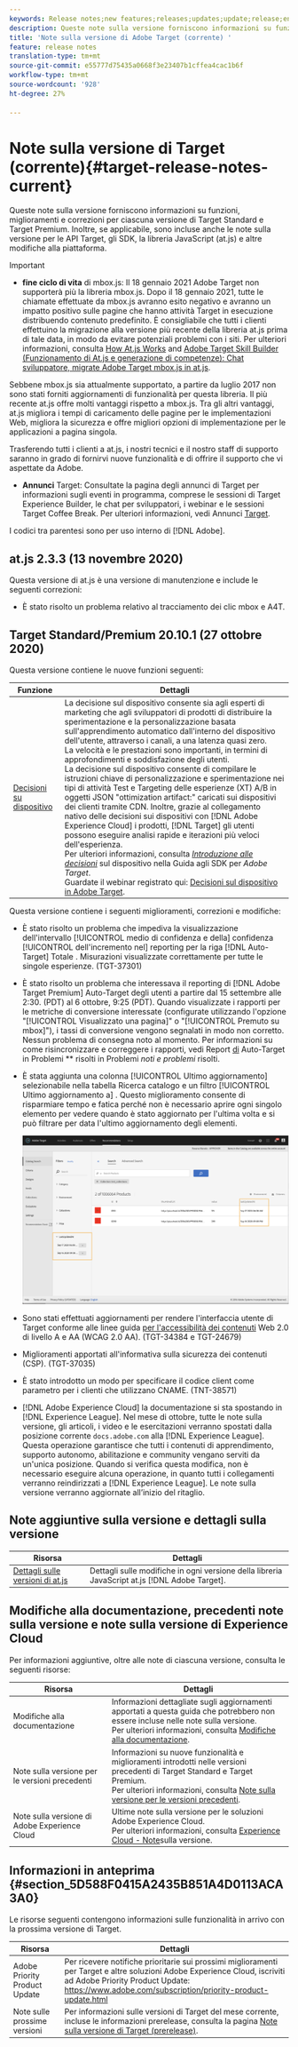 ```yaml
---
keywords: Release notes;new features;releases;updates;update;release;enhancement;enhancements;fixes;bug fixes;updates
description: Queste note sulla versione forniscono informazioni su funzioni, miglioramenti, correzioni e problemi noti per ciascuna versione di Adobe Target Standard e Target Premium.
title: 'Note sulla versione di Adobe Target (corrente) '
feature: release notes
translation-type: tm+mt
source-git-commit: e55777d75435a0668f3e23407b1cffea4cac1b6f
workflow-type: tm+mt
source-wordcount: '928'
ht-degree: 27%

---
```



# Note sulla versione di Target (corrente){#target-release-notes-current}

Queste note sulla versione forniscono informazioni su funzioni, miglioramenti e correzioni per ciascuna versione di Target Standard e Target Premium. Inoltre, se applicabile, sono incluse anche le note sulla versione per le API Target, gli SDK, la libreria JavaScript (at.js) e altre modifiche alla piattaforma.

>[!IMPORTANT]
>
>* **fine ciclo di vita** di mbox.js: Il 18 gennaio 2021  Adobe Target non supporterà più la libreria mbox.js. Dopo il 18 gennaio 2021, tutte le chiamate effettuate da mbox.js avranno esito negativo e avranno un impatto positivo sulle pagine che hanno attività Target in esecuzione distribuendo contenuto predefinito. È consigliabile che tutti i clienti effettuino la migrazione alla versione più recente della libreria at.js prima di tale data, in modo da evitare potenziali problemi con i siti. Per ulteriori informazioni, consulta [How At.js Works](/help/c-implementing-target/c-implementing-target-for-client-side-web/c-how-atjs-works/how-atjs-works.md) and [Adobe Target Skill Builder (Funzionamento di At.js e generazione di competenze): Chat sviluppatore, migrate  Adobe Target mbox.js in at.js](https://seminars.adobeconnect.com/ptdo6mfo6qn6/?proto=true).
   >
   >   
   Sebbene mbox.js sia attualmente supportato, a partire da luglio 2017 non sono stati forniti aggiornamenti di funzionalità per questa libreria. Il più recente at.js offre molti vantaggi rispetto a mbox.js. Tra gli altri vantaggi, at.js migliora i tempi di caricamento delle pagine per le implementazioni Web, migliora la sicurezza e offre migliori opzioni di implementazione per le applicazioni a pagina singola.
   >
   >   
   Trasferendo tutti i clienti a at.js, i nostri tecnici e il nostro staff di supporto saranno in grado di fornirvi nuove funzionalità e di offrire il supporto che vi aspettate da  Adobe.
   >
   >
* **Annunci** Target: Consultate la pagina degli annunci di Target per informazioni sugli eventi in programma, comprese le sessioni di Target Experience Builder, le chat per sviluppatori, i webinar e le sessioni Target Coffee Break. Per ulteriori informazioni, vedi Annunci [Target](/help/r-release-notes/target-announcements.md).


I codici tra parentesi sono per uso interno di [!DNL Adobe].

## at.js 2.3.3 (13 novembre 2020)

Questa versione di at.js è una versione di manutenzione e include le seguenti correzioni:

* È stato risolto un problema relativo al tracciamento dei clic mbox e A4T.

## Target Standard/Premium 20.10.1 (27 ottobre 2020)

Questa versione contiene le nuove funzioni seguenti:

| Funzione | Dettagli |
| --- | --- |
| [Decisioni su dispositivo](https://adobetarget-sdks.gitbook.io/docs/on-device-decisioning/introduction-to-on-device-decisioning) | La decisione sul dispositivo consente sia agli esperti di marketing che agli sviluppatori di prodotti di distribuire la sperimentazione e la personalizzazione basata sull&#39;apprendimento automatico dall&#39;interno del dispositivo dell&#39;utente, attraverso i canali, a una latenza quasi zero.<br>La velocità e le prestazioni sono importanti, in termini di approfondimenti e soddisfazione degli utenti.<br>La decisione sul dispositivo consente di compilare le istruzioni chiave di personalizzazione e sperimentazione nei tipi di attività Test e Targeting delle esperienze (XT) A/B in oggetti JSON &quot;ottimization artifact:&quot; caricati sui dispositivi dei clienti tramite CDN. Inoltre, grazie al collegamento nativo delle decisioni sui dispositivi con [!DNL Adobe Experience Cloud] i prodotti, [!DNL Target] gli utenti possono eseguire analisi rapide e iterazioni più veloci dell&#39;esperienza.<br>Per ulteriori informazioni, consulta *[Introduzione alle decisioni](https://adobetarget-sdks.gitbook.io/docs/on-device-decisioning/introduction-to-on-device-decisioning)* sul dispositivo nella Guida agli SDK per *Adobe Target*.<br>Guardate il webinar registrato qui: [Decisioni sul dispositivo in  Adobe Target](https://video.tv.adobe.com/v/328148?quality=12&autoplay=true&learn=on&captions=ita). |

Questa versione contiene i seguenti miglioramenti, correzioni e modifiche:

* È stato risolto un problema che impediva la visualizzazione dell&#39;intervallo [!UICONTROL medio di confidenza e della] confidenza [!UICONTROL dell&#39;incremento nel] reporting per la riga [!DNL Auto-Target] Totale  . Misurazioni visualizzate correttamente per tutte le singole esperienze. (TGT-37301)
* È stato risolto un problema che interessava il reporting di [!DNL Adobe Target Premium] Auto-Target  degli utenti a partire dal 15 settembre alle 2:30. (PDT) al 6 ottobre, 9:25 (PDT). Quando visualizzate i rapporti per le metriche di conversione interessate (configurate utilizzando l&#39;opzione &quot;[!UICONTROL Visualizzato una pagina]&quot; o &quot;[!UICONTROL Premuto su mbox]&quot;), i tassi di conversione vengono segnalati in modo non corretto. Nessun problema di consegna noto al momento. Per informazioni su come risincronizzare e correggere i rapporti, vedi Report [di](/help/r-release-notes/known-issues-resolved-issues.md#at-metrics) Auto-Target in Problemi ** risolti in Problemi *noti e problemi* risolti.
* È stata aggiunta una colonna [!UICONTROL Ultimo aggiornamento] selezionabile nella tabella Ricerca  catalogo e un filtro [!UICONTROL Ultimo aggiornamento a] . Questo miglioramento consente di risparmiare tempo e fatica perché non è necessario aprire ogni singolo elemento per vedere quando è stato aggiornato per l&#39;ultima volta e si può filtrare per data l&#39;ultimo aggiornamento degli elementi.

   ![Ultimo aggiornamento a colonna e illustrazione filtro](/help/r-release-notes/assets/column-and-filter.png)

* Sono stati effettuati aggiornamenti per rendere l&#39;interfaccia utente di Target conforme alle linee guida [per l&#39;accessibilità dei contenuti](https://www.w3.org/WAI/standards-guidelines/wcag/) Web 2.0 di livello A e AA (WCAG 2.0 AA). (TGT-34384 e TGT-24679)
* Miglioramenti apportati all&#39;informativa sulla sicurezza dei contenuti (CSP). (TGT-37035)
* È stato introdotto un modo per specificare il codice client come parametro per i clienti che utilizzano CNAME. (TNT-38571)
* [!DNL Adobe Experience Cloud] la documentazione si sta spostando in [!DNL Experience League]. Nel mese di ottobre, tutte le note sulla versione, gli articoli, i video e le esercitazioni verranno spostati dalla posizione corrente `docs.adobe.com` alla [!DNL Experience League]. Questa operazione garantisce che tutti i contenuti di apprendimento, supporto autonomo, abilitazione e community vengano serviti da un&#39;unica posizione. Quando si verifica questa modifica, non è necessario eseguire alcuna operazione, in quanto tutti i collegamenti verranno reindirizzati a [!DNL Experience League]. Le note sulla versione verranno aggiornate all’inizio del ritaglio.

## Note aggiuntive sulla versione e dettagli sulla versione

| Risorsa | Dettagli |
|--- |--- |
| [Dettagli sulle versioni di at.js](/help/c-implementing-target/c-implementing-target-for-client-side-web/target-atjs-versions.md) | Dettagli sulle modifiche in ogni versione della libreria JavaScript at.js [!DNL Adobe Target]. |

## Modifiche alla documentazione, precedenti note sulla versione e note sulla versione di Experience Cloud

Per informazioni aggiuntive, oltre alle note di ciascuna versione, consulta le seguenti risorse:

| Risorsa | Dettagli |
|--- |--- |
| Modifiche alla documentazione | Informazioni dettagliate sugli aggiornamenti apportati a questa guida che potrebbero non essere incluse nelle note sulla versione.<br>Per ulteriori informazioni, consulta [Modifiche alla documentazione](/help/r-release-notes/doc-change.md#reference_366123CF00994BACBBF9BBDF2C4D840C). |
| Note sulla versione per le versioni precedenti | Informazioni su nuove funzionalità e miglioramenti introdotti nelle versioni precedenti di Target Standard e Target Premium.<br>Per ulteriori informazioni, consulta [Note sulla versione per le versioni precedenti](/help/r-release-notes/release-notes-for-previous-releases.md). |
| Note sulla versione di Adobe Experience Cloud | Ultime note sulla versione per le soluzioni Adobe Experience Cloud.<br>Per ulteriori informazioni, consulta [Experience Cloud - Note](https://experienceleague.adobe.com/docs/release-notes/experience-cloud/current.html)sulla versione. |

## Informazioni in anteprima {#section_5D588F0415A2435B851A4D0113ACA3A0}

Le risorse seguenti contengono informazioni sulle funzionalità in arrivo con la prossima versione di Target.

| Risorsa | Dettagli |
|--- |--- |
| Adobe Priority Product Update | Per ricevere notifiche prioritarie sui prossimi miglioramenti per Target e altre soluzioni Adobe Experience Cloud, iscriviti ad Adobe Priority Product Update:<br>[](https://www.adobe.com/subscription/priority-product-update.html)https://www.adobe.com/subscription/priority-product-update.html |
| Note sulle prossime versioni | Per informazioni sulle versioni di Target del mese corrente, incluse le informazioni prerelease, consulta la pagina [Note sulla versione di Target (prerelease)](/help/r-release-notes/target-release-notes.md). |
